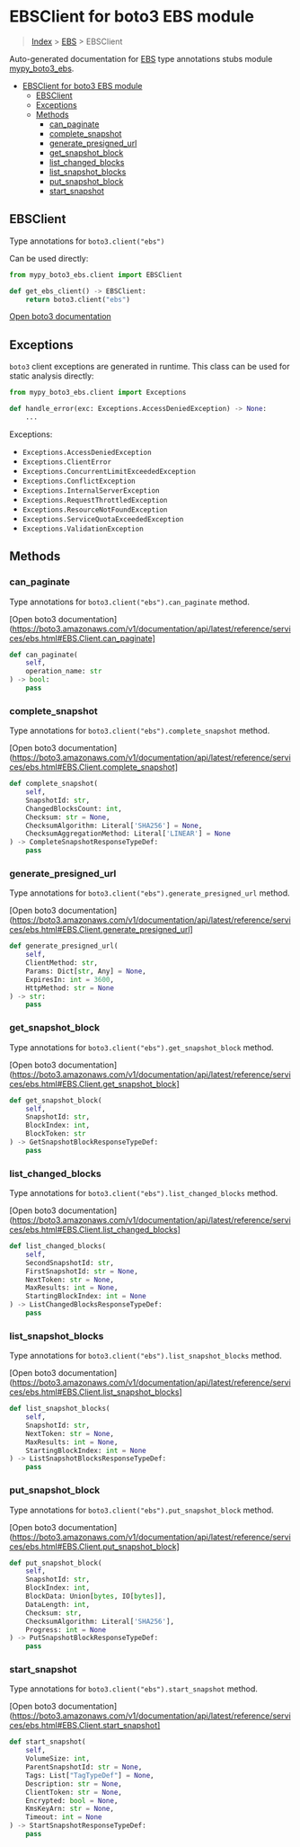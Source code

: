 # EBSClient for boto3 EBS module

> [Index](../README.md) > [EBS](./README.md) > EBSClient

Auto-generated documentation for [EBS](https://boto3.amazonaws.com/v1/documentation/api/latest/reference/services/ebs.html#EBS)
type annotations stubs module [mypy_boto3_ebs](https://pypi.org/project/mypy-boto3-ebs/).

- [EBSClient for boto3 EBS module](#ebsclient-for-boto3-ebs-module)
  - [EBSClient](#ebsclient)
  - [Exceptions](#exceptions)
  - [Methods](#methods)
    - [can_paginate](#can_paginate)
    - [complete_snapshot](#complete_snapshot)
    - [generate_presigned_url](#generate_presigned_url)
    - [get_snapshot_block](#get_snapshot_block)
    - [list_changed_blocks](#list_changed_blocks)
    - [list_snapshot_blocks](#list_snapshot_blocks)
    - [put_snapshot_block](#put_snapshot_block)
    - [start_snapshot](#start_snapshot)

## EBSClient

Type annotations for `boto3.client("ebs")`

Can be used directly:

```python
from mypy_boto3_ebs.client import EBSClient

def get_ebs_client() -> EBSClient:
    return boto3.client("ebs")
```

[Open boto3 documentation](https://boto3.amazonaws.com/v1/documentation/api/latest/reference/services/ebs.html#EBS.Client)

## Exceptions


`boto3` client exceptions are generated in runtime. This class can be used for static analysis directly:

```python
from mypy_boto3_ebs.client import Exceptions

def handle_error(exc: Exceptions.AccessDeniedException) -> None:
    ...
```


Exceptions:

- `Exceptions.AccessDeniedException`
- `Exceptions.ClientError`
- `Exceptions.ConcurrentLimitExceededException`
- `Exceptions.ConflictException`
- `Exceptions.InternalServerException`
- `Exceptions.RequestThrottledException`
- `Exceptions.ResourceNotFoundException`
- `Exceptions.ServiceQuotaExceededException`
- `Exceptions.ValidationException`


## Methods


### can_paginate

Type annotations for `boto3.client("ebs").can_paginate` method.

[Open boto3 documentation](https://boto3.amazonaws.com/v1/documentation/api/latest/reference/services/ebs.html#EBS.Client.can_paginate]

```python
def can_paginate(
    self,
    operation_name: str
) -> bool:
    pass
```

### complete_snapshot

Type annotations for `boto3.client("ebs").complete_snapshot` method.

[Open boto3 documentation](https://boto3.amazonaws.com/v1/documentation/api/latest/reference/services/ebs.html#EBS.Client.complete_snapshot]

```python
def complete_snapshot(
    self,
    SnapshotId: str,
    ChangedBlocksCount: int,
    Checksum: str = None,
    ChecksumAlgorithm: Literal['SHA256'] = None,
    ChecksumAggregationMethod: Literal['LINEAR'] = None
) -> CompleteSnapshotResponseTypeDef:
    pass
```

### generate_presigned_url

Type annotations for `boto3.client("ebs").generate_presigned_url` method.

[Open boto3 documentation](https://boto3.amazonaws.com/v1/documentation/api/latest/reference/services/ebs.html#EBS.Client.generate_presigned_url]

```python
def generate_presigned_url(
    self,
    ClientMethod: str,
    Params: Dict[str, Any] = None,
    ExpiresIn: int = 3600,
    HttpMethod: str = None
) -> str:
    pass
```

### get_snapshot_block

Type annotations for `boto3.client("ebs").get_snapshot_block` method.

[Open boto3 documentation](https://boto3.amazonaws.com/v1/documentation/api/latest/reference/services/ebs.html#EBS.Client.get_snapshot_block]

```python
def get_snapshot_block(
    self,
    SnapshotId: str,
    BlockIndex: int,
    BlockToken: str
) -> GetSnapshotBlockResponseTypeDef:
    pass
```

### list_changed_blocks

Type annotations for `boto3.client("ebs").list_changed_blocks` method.

[Open boto3 documentation](https://boto3.amazonaws.com/v1/documentation/api/latest/reference/services/ebs.html#EBS.Client.list_changed_blocks]

```python
def list_changed_blocks(
    self,
    SecondSnapshotId: str,
    FirstSnapshotId: str = None,
    NextToken: str = None,
    MaxResults: int = None,
    StartingBlockIndex: int = None
) -> ListChangedBlocksResponseTypeDef:
    pass
```

### list_snapshot_blocks

Type annotations for `boto3.client("ebs").list_snapshot_blocks` method.

[Open boto3 documentation](https://boto3.amazonaws.com/v1/documentation/api/latest/reference/services/ebs.html#EBS.Client.list_snapshot_blocks]

```python
def list_snapshot_blocks(
    self,
    SnapshotId: str,
    NextToken: str = None,
    MaxResults: int = None,
    StartingBlockIndex: int = None
) -> ListSnapshotBlocksResponseTypeDef:
    pass
```

### put_snapshot_block

Type annotations for `boto3.client("ebs").put_snapshot_block` method.

[Open boto3 documentation](https://boto3.amazonaws.com/v1/documentation/api/latest/reference/services/ebs.html#EBS.Client.put_snapshot_block]

```python
def put_snapshot_block(
    self,
    SnapshotId: str,
    BlockIndex: int,
    BlockData: Union[bytes, IO[bytes]],
    DataLength: int,
    Checksum: str,
    ChecksumAlgorithm: Literal['SHA256'],
    Progress: int = None
) -> PutSnapshotBlockResponseTypeDef:
    pass
```

### start_snapshot

Type annotations for `boto3.client("ebs").start_snapshot` method.

[Open boto3 documentation](https://boto3.amazonaws.com/v1/documentation/api/latest/reference/services/ebs.html#EBS.Client.start_snapshot]

```python
def start_snapshot(
    self,
    VolumeSize: int,
    ParentSnapshotId: str = None,
    Tags: List["TagTypeDef"] = None,
    Description: str = None,
    ClientToken: str = None,
    Encrypted: bool = None,
    KmsKeyArn: str = None,
    Timeout: int = None
) -> StartSnapshotResponseTypeDef:
    pass
```




